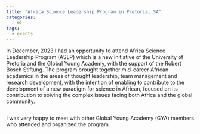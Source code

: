 ```yaml
---
title: "Africa Science Leadership Program in Pretoria, SA"
categories:
  - ml
tags:
  - events
---
```

In December, 2023 I had an opportunity to attend Africa Science Leadership Program (ASLP) which is a new initiative of the University of Pretoria and the Global Young Academy, with the support of the Robert Bosch Stiftung. The program brought together  mid-career African academics in the areas of thought leadership, team management and research development, with the intention of enabling to contribute to the development of a new paradigm for science in African, focused on its contribution to solving the complex issues facing both Africa and the global community.

<img src="/assets/images/aslp1.heic" class="align-center" alt="">  

I was very happy to meet with other Global Young Academy (GYA) members who attended and organized the program.

<img src="/assets/images/aslp2.heic" class="align-center" alt="">  
